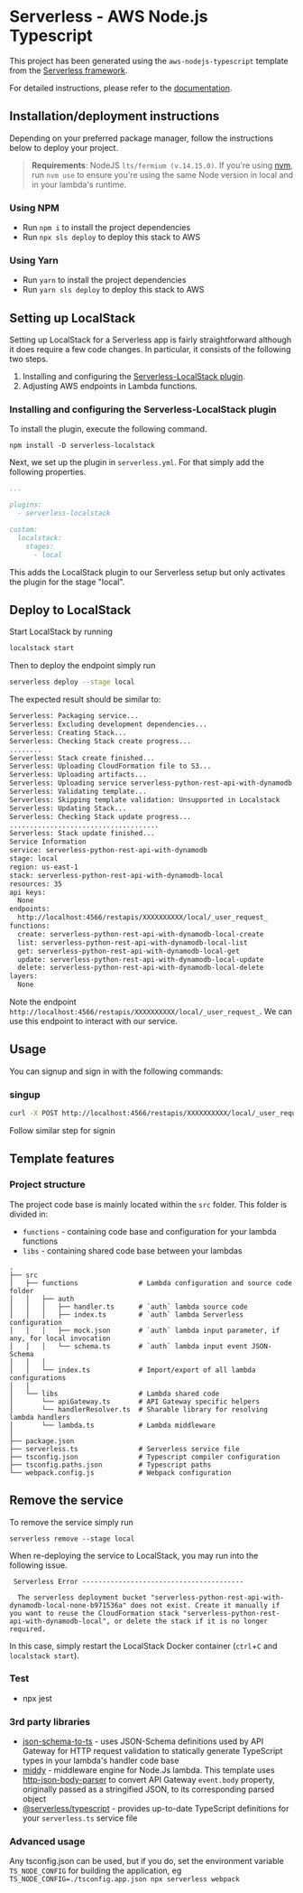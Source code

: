 # Serverless - AWS Node.js Typescript

This project has been generated using the `aws-nodejs-typescript` template from the [Serverless framework](https://www.serverless.com/).

For detailed instructions, please refer to the [documentation](https://www.serverless.com/framework/docs/providers/aws/).

## Installation/deployment instructions

Depending on your preferred package manager, follow the instructions below to deploy your project.

> **Requirements**: NodeJS `lts/fermium (v.14.15.0)`. If you're using [nvm](https://github.com/nvm-sh/nvm), run `nvm use` to ensure you're using the same Node version in local and in your lambda's runtime.

### Using NPM

- Run `npm i` to install the project dependencies
- Run `npx sls deploy` to deploy this stack to AWS

### Using Yarn

- Run `yarn` to install the project dependencies
- Run `yarn sls deploy` to deploy this stack to AWS

## Setting up LocalStack
Setting up LocalStack for a Serverless app is fairly straightforward although it does require a few code changes.
In particular, it consists of the following two steps.

1. Installing and configuring the [Serverless-LocalStack plugin](https://github.com/localstack/serverless-localstack).
2. Adjusting AWS endpoints in Lambda functions.

### Installing and configuring the Serverless-LocalStack plugin
To install the plugin, execute the following command.
```
npm install -D serverless-localstack
```

Next, we set up the plugin in `serverless.yml`. For that simply add the following properties.
```yaml
...

plugins:
  - serverless-localstack

custom:
  localstack:
    stages:
      - local
```

This adds the LocalStack plugin to our Serverless setup but only activates the plugin for the stage "local". 

## Deploy to LocalStack

Start LocalStack by running
```bash
localstack start
```

Then to deploy the endpoint simply run
```bash
serverless deploy --stage local
```

The expected result should be similar to:

```bash
Serverless: Packaging service...
Serverless: Excluding development dependencies...
Serverless: Creating Stack...
Serverless: Checking Stack create progress...
........
Serverless: Stack create finished...
Serverless: Uploading CloudFormation file to S3...
Serverless: Uploading artifacts...
Serverless: Uploading service serverless-python-rest-api-with-dynamodb.zip file to S3 (38.3 KB)...
Serverless: Validating template...
Serverless: Skipping template validation: Unsupported in Localstack
Serverless: Updating Stack...
Serverless: Checking Stack update progress...
.....................................
Serverless: Stack update finished...
Service Information
service: serverless-python-rest-api-with-dynamodb
stage: local
region: us-east-1
stack: serverless-python-rest-api-with-dynamodb-local
resources: 35
api keys:
  None
endpoints:
  http://localhost:4566/restapis/XXXXXXXXXX/local/_user_request_
functions:
  create: serverless-python-rest-api-with-dynamodb-local-create
  list: serverless-python-rest-api-with-dynamodb-local-list
  get: serverless-python-rest-api-with-dynamodb-local-get
  update: serverless-python-rest-api-with-dynamodb-local-update
  delete: serverless-python-rest-api-with-dynamodb-local-delete
layers:
  None
```

Note the endpoint `http://localhost:4566/restapis/XXXXXXXXXX/local/_user_request_`. We can use this endpoint to interact with our service. 

## Usage

You can signup and sign in with the following commands:

### singup

```bash
curl -X POST http://localhost:4566/restapis/XXXXXXXXXX/local/_user_request_/auth/singup --data '{ data }'
```


Follow similar step for signin

## Template features

### Project structure

The project code base is mainly located within the `src` folder. This folder is divided in:

- `functions` - containing code base and configuration for your lambda functions
- `libs` - containing shared code base between your lambdas

```
.
├── src
│   ├── functions               # Lambda configuration and source code folder
│   │   ├── auth
│   │   │   ├── handler.ts      # `auth` lambda source code
│   │   │   ├── index.ts        # `auth` lambda Serverless configuration
│   │   │   ├── mock.json       # `auth` lambda input parameter, if any, for local invocation
│   │   │   └── schema.ts       # `auth` lambda input event JSON-Schema
│   │   │
│   │   └── index.ts            # Import/export of all lambda configurations
│   │
│   └── libs                    # Lambda shared code
│       └── apiGateway.ts       # API Gateway specific helpers
│       └── handlerResolver.ts  # Sharable library for resolving lambda handlers
│       └── lambda.ts           # Lambda middleware
│
├── package.json
├── serverless.ts               # Serverless service file
├── tsconfig.json               # Typescript compiler configuration
├── tsconfig.paths.json         # Typescript paths
└── webpack.config.js           # Webpack configuration
```

## Remove the service
To remove the service simply run
```
serverless remove --stage local
```

When re-deploying the service to LocalStack, you may run into the following issue. 
```
 Serverless Error ----------------------------------------
 
  The serverless deployment bucket "serverless-python-rest-api-with-dynamodb-local-none-b971536a" does not exist. Create it manually if you want to reuse the CloudFormation stack "serverless-python-rest-api-with-dynamodb-local", or delete the stack if it is no longer required.
```

In this case, simply restart the LocalStack Docker container (`ctrl`+`C` and `localstack start`).

### Test

- npx jest

### 3rd party libraries

- [json-schema-to-ts](https://github.com/ThomasAribart/json-schema-to-ts) - uses JSON-Schema definitions used by API Gateway for HTTP request validation to statically generate TypeScript types in your lambda's handler code base
- [middy](https://github.com/middyjs/middy) - middleware engine for Node.Js lambda. This template uses [http-json-body-parser](https://github.com/middyjs/middy/tree/master/packages/http-json-body-parser) to convert API Gateway `event.body` property, originally passed as a stringified JSON, to its corresponding parsed object
- [@serverless/typescript](https://github.com/serverless/typescript) - provides up-to-date TypeScript definitions for your `serverless.ts` service file

### Advanced usage

Any tsconfig.json can be used, but if you do, set the environment variable `TS_NODE_CONFIG` for building the application, eg `TS_NODE_CONFIG=./tsconfig.app.json npx serverless webpack`
